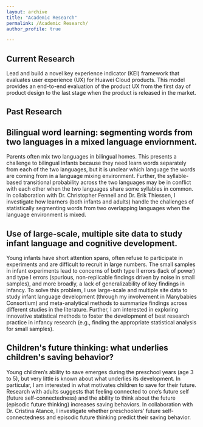 ```yaml
---
layout: archive
title: "Academic Research"
permalink: /Academic Research/
author_profile: true

---
```

Current Research
---
Lead and build a novel key experience indicator (KEI) framework that evaluates user experience (UX) for Huawei Cloud products. This model provides an end-to-end evaluation of the product UX from the first day of product design to the last stage when the product is released in the market.


Past Research
---
Bilingual word learning: segmenting words from two languages in a mixed language enviornment.
---
Parents often mix two languages in bilingual homes. This presents a challenge to bilingual infants because they need learn words separately from each of the two languages, but it is unclear which language the words are coming from in a language mixing environment. Further, the syllable-based transitional probability across the two languages may be in conflict with each other when the two languages share some syllables in common. In collaboration with Dr. Christopher Fennell and Dr. Erik Thiessen, I investigate how learners (both infants and adults) handle the challenges of statistically segmenting words from two overlapping languages when the language environment is mixed.

Use of large-scale, multiple site data to study infant language and cognitive development.
---
Young infants have short attention spans, often refuse to participate in experiments and are difficult to recruit in large numbers. The small samples in infant experiments lead to concerns of both type II errors (lack of power) and type I errors (spurious, non-replicable findings driven by noise in small samples), and more broadly, a lack of generalizability of key findings in infancy. To solve this problem, I use large-scale and multiple site data to study infant language development (through my involvement in Manybabies Consortium) and meta-analytical methods to summarize findings across different studies in the literature. Further, I am interested in exploring innovative statistical methods to foster the development of best research practice in infancy research (e.g., finding the appropriate statistical analysis for small samples).

Children's future thinking: what underlies children's saving behavior?
---
Young children’s ability to save emerges during the preschool years (age 3 to 5), but very little is known about what underlies its development. In particular, I am interested in what motivates children to save for their future. Research with adults suggests that feeling connected to one’s future self (future self-connectedness) and the ability to think about the future (episodic future thinking) increases saving behaviors. In collaboration with Dr. Cristina Atance, I investigate whether preschoolers’ future self-connectedness and episodic future thinking predict their saving behavior. 
